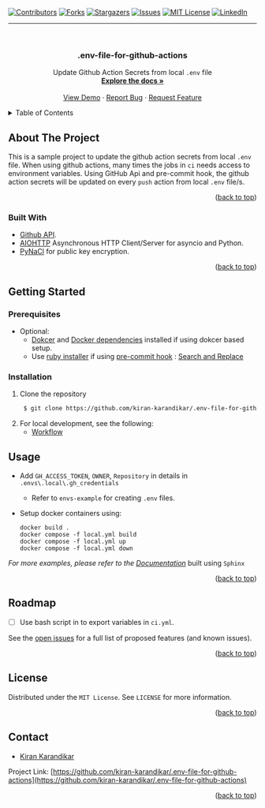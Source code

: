 <div id="top"></div>

[![Contributors][contributors-shield]][contributors-url]
[![Forks][forks-shield]][forks-url]
[![Stargazers][stars-shield]][stars-url]
[![Issues][issues-shield]][issues-url]
[![MIT License][license-shield]][license-url]
[![LinkedIn][linkedin-shield]][linkedin-url]

[contributors-shield]: https://img.shields.io/github/contributors/kiran-karandikar/.env-file-for-github-actions?style=for-the-badge

[contributors-url]: https://github.com/Kiran-Karandikar/.env-file-for-github-actions/graphs/contributors

[forks-shield]: https://img.shields.io/github/forks/Kiran-Karandikar/.env-file-for-github-actions?style=for-the-badge

[forks-url]: https://github.com/Kiran-Karandikar/.env-file-for-github-actions/network

[stars-shield]: https://img.shields.io/github/stars/Kiran-Karandikar/.env-file-for-github-actions?style=for-the-badge

[stars-url]: https://github.com/Kiran-Karandikar/.env-file-for-github-actions/stargazers

[issues-shield]: https://img.shields.io/github/issues/Kiran-Karandikar/.env-file-for-github-actions?style=for-the-badge

[issues-url]: https://github.com/Kiran-Karandikar/.env-file-for-github-actions/issues

[license-shield]: https://img.shields.io/github/license/Kiran-Karandikar/.env-file-for-github-actions?style=for-the-badge

[license-url]: https://github.com/Kiran-Karandikar/.env-file-for-github-actions/blob/master/LICENSE

[linkedin-shield]: https://img.shields.io/badge/-LinkedIn-black.svg?style=for-the-badge&logo=linkedin&colorB=555

[linkedin-url]: https://linkedin.com/in/kiran-karandikar

---------


<!-- PROJECT LOGO -->
<br />
<div align="center">
<h3 align="center">.env-file-for-github-actions</h3>
  <p align="center">
    Update Github Action Secrets from local <code>.env</code> file
    <br />
    <a href="https://.env-file-for-github-actions.readthedocs.io/en/latest/?"><strong>Explore the docs »</strong></a>
    <br />
    <br />
    <a href="https://github.com/kiran-karandikar/.env-file-for-github-actions">View Demo</a>
    ·
    <a href="https://github.com/kiran-karandikar/.env-file-for-github-actions/issues">Report Bug</a>
    ·
    <a href="https://github.com/kiran-karandikar/.env-file-for-github-actions/issues">Request Feature</a>
  </p>
</div>

<!-- BADGES.MD Finish -->



<!-- TABLE OF CONTENTS -->
<details>
  <summary>Table of Contents</summary>
  <ol>
    <li>
      <a href="#about-the-project">About The Project</a>
      <ul>
        <li><a href="#built-with">Built With</a></li>
      </ul>
    </li>
    <li>
      <a href="#getting-started">Getting Started</a>
      <ul>
        <li><a href="#prerequisites">Prerequisites</a></li>
        <li><a href="#installation">Installation</a></li>
      </ul>
    </li>
    <li><a href="#usage">Usage</a></li>
    <!-- <li><a href="#roadmap">Roadmap</a></li> -->
    <li><a href="#license">License</a></li>
    <li><a href="#contact">Contact</a></li>
    <li><a href="#acknowledgments">Acknowledgments</a></li>
  </ol>
</details>

<!-- ABOUT THE PROJECT -->

## About The Project

This is a sample project to update the github action secrets from local `.env` file.
When using github actions, many times the jobs in `ci` needs access to environment variables.
Using GitHub Api and pre-commit hook, the github action secrets will be updated on every `push` action from local `.env` file/s.

<p align="right">(<a href="#top">back to top</a>)</p>

### Built With

- [Github API](https://github.com/mailhog/MailHog).
- [AIOHTTP](https://docs.aiohttp.org/en/latest/index.html#aiohttp-installation) Asynchronous HTTP Client/Server for asyncio and Python.
- [PyNaCl](https://pynacl.readthedocs.io/en/latest/) for public key encryption.

<p align="right">(<a href="#top">back to top</a>)</p>


<!-- GETTING STARTED -->

## Getting Started

### Prerequisites

- Optional:
    - [Dokcer](https://www.docker.com/get-started/)
      and [Docker dependencies](https://docs.docker.com/desktop/install/windows-install/)
      installed if using dokcer based setup.
    - Use [ruby installer](https://rubyinstaller.org/) if
      using [pre-commit hook](https://pre-commit.com/) : [Search and Replace](https://github.com/mattlqx/pre-commit-search-and-replace)

### Installation

1. Clone the repository
   ```sh
    $ git clone https://github.com/kiran-karandikar/.env-file-for-github-actions.git
   ```
2. For local development, see the following:
   - [Workflow](./base/docs/source/workflow.rst)

<!-- USAGE EXAMPLES -->

## Usage

- Add `GH_ACCESS_TOKEN`, `OWNER`, `Repository` in  details in `.envs\.local\.gh_credentials`
    - Refer to `envs-example` for creating `.env` files.
- Setup docker containers using:

  ```shell
  docker build .
  docker compose -f local.yml build
  docker compose -f local.yml up
  docker compose -f local.yml down
  ```

_For more examples, please refer to
the [Documentation](https://.env-file-for-github-actions.readthedocs.io/en/latest/?)_ built using `Sphinx`

<p align="right">(<a href="#top">back to top</a>)</p>


<!-- ROADMAP -->

## Roadmap

- [ ] Use bash script in to export variables in ``ci.yml``.

See the [open issues](https://github.com/kiran-karandikar/.env-file-for-github-actions/issues) for a
full list of proposed features (and known issues).


<p align="right">(<a href="#top">back to top</a>)</p>

<!-- LICENSE -->

## License

Distributed under the `MIT License`. See `LICENSE` for more information.

<p align="right">(<a href="#top">back to top</a>)</p>

<!-- MARKDOWN LINKS & IMAGES -->

<!-- CONTACT -->

## Contact

- [Kiran Karandikar](mailto:hkarandikar@gmail.com)

Project
Link: [https://github.com/kiran-karandikar/.env-file-for-github-actions](https://github.com/kiran-karandikar/.env-file-for-github-actions)

<p align="right">(<a href="#top">back to top</a>)</p>
